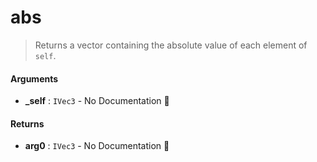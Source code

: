 # abs

>  Returns a vector containing the absolute value of each element of `self`.

#### Arguments

- **\_self** : `IVec3` \- No Documentation 🚧

#### Returns

- **arg0** : `IVec3` \- No Documentation 🚧